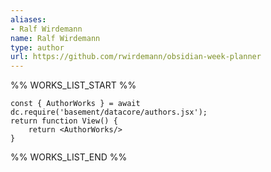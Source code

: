 ```yaml
---
aliases:
- Ralf Wirdemann
name: Ralf Wirdemann
type: author
url: https://github.com/rwirdemann/obsidian-week-planner
---
```



%% WORKS_LIST_START %%

```datacorejsx
const { AuthorWorks } = await dc.require('basement/datacore/authors.jsx');
return function View() {
    return <AuthorWorks/>
}
```
%% WORKS_LIST_END %%